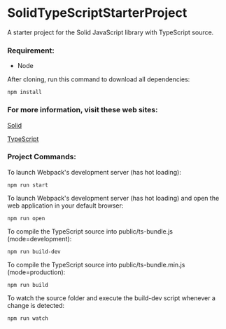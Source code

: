 # SolidTypeScriptStarterProject
A starter project for the Solid JavaScript library with TypeScript source.

### Requirement:
- Node


After cloning, run this command to download all dependencies:

```
npm install
```

### For more information, visit these web sites:

[Solid](https://github.com/ryansolid/solid)

[TypeScript](https://www.typescriptlang.org/)

### Project Commands:

To launch Webpack's development server (has hot loading):

```
npm run start
```

To launch Webpack's development server (has hot loading) and open the web application in your default browser:

```
npm run open
```

To compile the TypeScript source into public/ts-bundle.js (mode=development):

```
npm run build-dev
```

To compile the TypeScript source into public/ts-bundle.min.js (mode=production):

```
npm run build
```

To watch the source folder and execute the build-dev script whenever a change is detected:

```
npm run watch
```

